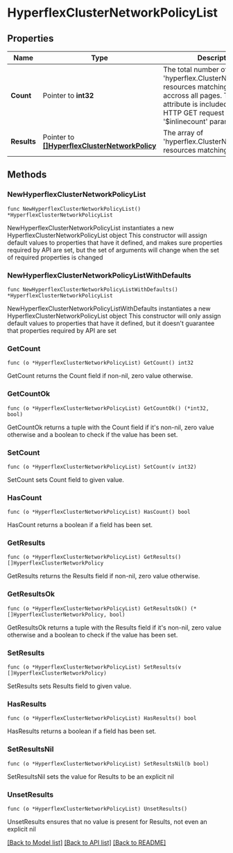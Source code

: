 # HyperflexClusterNetworkPolicyList

## Properties

Name | Type | Description | Notes
------------ | ------------- | ------------- | -------------
**Count** | Pointer to **int32** | The total number of &#39;hyperflex.ClusterNetworkPolicy&#39; resources matching the request, accross all pages. The &#39;Count&#39; attribute is included when the HTTP GET request includes the &#39;$inlinecount&#39; parameter. | [optional] 
**Results** | Pointer to [**[]HyperflexClusterNetworkPolicy**](HyperflexClusterNetworkPolicy.md) | The array of &#39;hyperflex.ClusterNetworkPolicy&#39; resources matching the request. | [optional] 

## Methods

### NewHyperflexClusterNetworkPolicyList

`func NewHyperflexClusterNetworkPolicyList() *HyperflexClusterNetworkPolicyList`

NewHyperflexClusterNetworkPolicyList instantiates a new HyperflexClusterNetworkPolicyList object
This constructor will assign default values to properties that have it defined,
and makes sure properties required by API are set, but the set of arguments
will change when the set of required properties is changed

### NewHyperflexClusterNetworkPolicyListWithDefaults

`func NewHyperflexClusterNetworkPolicyListWithDefaults() *HyperflexClusterNetworkPolicyList`

NewHyperflexClusterNetworkPolicyListWithDefaults instantiates a new HyperflexClusterNetworkPolicyList object
This constructor will only assign default values to properties that have it defined,
but it doesn't guarantee that properties required by API are set

### GetCount

`func (o *HyperflexClusterNetworkPolicyList) GetCount() int32`

GetCount returns the Count field if non-nil, zero value otherwise.

### GetCountOk

`func (o *HyperflexClusterNetworkPolicyList) GetCountOk() (*int32, bool)`

GetCountOk returns a tuple with the Count field if it's non-nil, zero value otherwise
and a boolean to check if the value has been set.

### SetCount

`func (o *HyperflexClusterNetworkPolicyList) SetCount(v int32)`

SetCount sets Count field to given value.

### HasCount

`func (o *HyperflexClusterNetworkPolicyList) HasCount() bool`

HasCount returns a boolean if a field has been set.

### GetResults

`func (o *HyperflexClusterNetworkPolicyList) GetResults() []HyperflexClusterNetworkPolicy`

GetResults returns the Results field if non-nil, zero value otherwise.

### GetResultsOk

`func (o *HyperflexClusterNetworkPolicyList) GetResultsOk() (*[]HyperflexClusterNetworkPolicy, bool)`

GetResultsOk returns a tuple with the Results field if it's non-nil, zero value otherwise
and a boolean to check if the value has been set.

### SetResults

`func (o *HyperflexClusterNetworkPolicyList) SetResults(v []HyperflexClusterNetworkPolicy)`

SetResults sets Results field to given value.

### HasResults

`func (o *HyperflexClusterNetworkPolicyList) HasResults() bool`

HasResults returns a boolean if a field has been set.

### SetResultsNil

`func (o *HyperflexClusterNetworkPolicyList) SetResultsNil(b bool)`

 SetResultsNil sets the value for Results to be an explicit nil

### UnsetResults
`func (o *HyperflexClusterNetworkPolicyList) UnsetResults()`

UnsetResults ensures that no value is present for Results, not even an explicit nil

[[Back to Model list]](../README.md#documentation-for-models) [[Back to API list]](../README.md#documentation-for-api-endpoints) [[Back to README]](../README.md)



